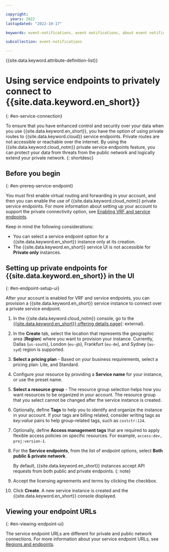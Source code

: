 ```yaml
---

copyright:
  years: 2022
lastupdated: "2022-10-17"

keywords: event-notifications, event notifications, about event notifications, service endpoints for {{site.data.keyword.en_short}}, network isolation in {{site.data.keyword.en_short}}

subcollection: event-notifications

---
```


{{site.data.keyword.attribute-definition-list}}

# Using service endpoints to privately connect to {{site.data.keyword.en_short}}
{: #en-service-connection}

To ensure that you have enhanced control and security over your data when you use {{site.data.keyword.en_short}}, you have the option of using private routes to {{site.data.keyword.cloud}} service endpoints. Private routes are not accessible or reachable over the internet. By using the {{site.data.keyword.cloud_notm}} private service endpoints feature, you can protect your data from threats from the public network and logically extend your private network.
{: shortdesc}

## Before you begin
{: #en-prereq-service-endpoint}

You must first enable virtual routing and forwarding in your account, and then you can enable the use of {{site.data.keyword.cloud_notm}} private service endpoints. For more information about setting up your account to support the private connectivity option, see [Enabling VRF and service endpoints](/docs/account?topic=account-vrf-service-endpoint).

Keep in mind the following considerations:

- You can select a service endpoint option for a {{site.data.keyword.en_short}} instance only at its creation.
- The {{site.data.keyword.en_short}} service UI is not accessible for **Private only** instances.

## Setting up private endpoints for {{site.data.keyword.en_short}} in the UI
{: #en-endpoint-setup-ui}

After your account is enabled for VRF and service endpoints, you can provision a {{site.data.keyword.en_short}} service instance to connect over a private service endpoint.

1. In the {{site.data.keyword.cloud_notm}} console, go to the [{{site.data.keyword.en_short}} offering details page](/catalog/services/event-notifications){: external}.

1. In the **Create** tab, select the location that represents the geographic area (**Region**) where you want to provision your instance. Currently, Dallas (`us-south`), London (`eu-gb`), Frankfurt (`eu-de`), and Sydney (`au-syd`) region is supported.

1. **Select a pricing plan** - Based on your business requirements, select a pricing plan: Lite, and Standard.

1. Configure your resource by providing a **Service name** for your instance, or use the preset name.

1. **Select a resource group** - The resource group selection helps how you want resources to be organized in your account. The resource group that you select cannot be changed after the service instance is created.

1. Optionally, define **Tags** to help you to identify and organize the instance in your account. If your tags are billing related, consider writing tags as *key:value* pairs to help group-related tags, such as `costctr:124`.

1. Optionally, define **Access management tags** that are required to apply flexible access policies on specific resources. For example, `access:dev, proj:version-1`.

1. For the **Service endpoints**, from the list of endpoint options, select **Both public & private network**.

   By default, {{site.data.keyword.en_short}} instances accept API requests from both public and private endpoints.
   {: note}

1. Accept the licensing agreements and terms by clicking the checkbox.

1. Click **Create**. A new service instance is created and the {{site.data.keyword.en_short}} console displayed.

## Viewing your endpoint URLs
{: #en-viewing-endpoint-ui}

The service endpoint URLs are different for private and public network connections. For more information about your service endpoint URLs, see [Regions and endpoints](/docs/event-notifications?topic=event-notifications-en-regions-endpoints).
